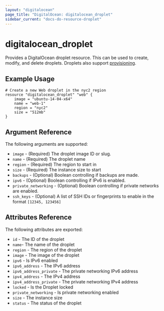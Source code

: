 ```yaml
---
layout: "digitalocean"
page_title: "DigitalOcean: digitalocean_droplet"
sidebar_current: "docs-do-resource-droplet"
---
```


# digitalocean\_droplet

Provides a DigitalOcean droplet resource. This can be used to create,
modify, and delete droplets. Droplets also support
[provisioning](/docs/provisioners/index.html).

## Example Usage

```
# Create a new Web droplet in the nyc2 region
resource "digitalocean_droplet" "web" {
    image = "ubuntu-14-04-x64"
    name = "web-1"
    region = "nyc2"
    size = "512mb"
}
```

## Argument Reference

The following arguments are supported:

* `image` - (Required) The droplet image ID or slug.
* `name` - (Required) The droplet name
* `region` - (Required) The region to start in
* `size` - (Required) The instance size to start
* `backups` - (Optional) Boolean controlling if backups are made.
* `ipv6` - (Optional) Boolean controlling if IPv6 is enabled.
* `private_networking` - (Optional) Boolean controlling if private networks are enabled.
* `ssh_keys` - (Optional) A list of SSH IDs or fingerprints to enable in
   the format `[12345, 123456]`

## Attributes Reference

The following attributes are exported:

* `id` - The ID of the droplet
* `name`- The name of the droplet
* `region` - The region of the droplet
* `image` - The image of the droplet
* `ipv6` - Is IPv6 enabled
* `ipv6_address` - The IPv6 address
* `ipv6_address_private` - The private networking IPv6 address
* `ipv4_address` - The IPv4 address
* `ipv4_address_private` - The private networking IPv4 address
* `locked` - Is the Droplet locked
* `private_networking` - Is private networking enabled
* `size` - The instance size
* `status` - The status of the droplet

